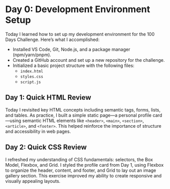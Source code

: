 
# Day 0: Development Environment Setup

Today I learned how to set up my development environment for the 100 Days Challenge. Here’s what I accomplished:

- Installed VS Code, Git, Node.js, and a package manager (npm/yarn/pnpm).
- Created a GitHub account and set up a new repository for the challenge.
- Initialized a basic project structure with the following files:
    - `index.html`
    - `styles.css`
    - `script.js`

## Day 1: Quick HTML Review

Today I revisited key HTML concepts including semantic tags, forms, lists, and tables. As practice, I built a simple static page—a personal profile card—using semantic HTML elements like `<header>`, `<main>`, `<section>`, `<article>`, and `<footer>`. This helped reinforce the importance of structure and accessibility in web pages.

## Day 2: Quick CSS Review

I refreshed my understanding of CSS fundamentals: selectors, the Box Model, Flexbox, and Grid. I styled the profile card from Day 1, using Flexbox to organize the header, content, and footer, and Grid to lay out an image gallery section. This exercise improved my ability to create responsive and visually appealing layouts.



